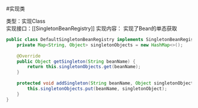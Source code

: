 #实现类 

类型：实现Class  
实现接口：[[SingletonBeanRegistry]]
实现内容：
实现了Bean的单态获取

```java
public class DefaultSingletonBeanRegistry implements SingletonBeanRegistry {  
    private Map<String, Object> singletonObjects = new HashMap<>();  
  
    @Override  
    public Object getSingleton(String beanName) {  
        return this.singletonObjects.get(beanName);  
    }  
  
    protected void addSingleton(String beanName, Object singletonObject){  
        this.singletonObjects.put(beanName, singletonObject);  
    }  
}
```
